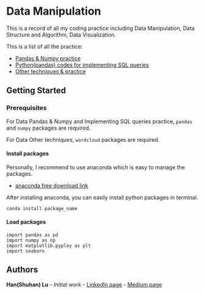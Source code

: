 # Data Manipulation

This is a record of all my coding practice including Data Manipulation, Data Structure and Algorithm, Data Visualization.

This is a list of all the practice:
* [Pandas & Numpy practice](https://github.com/lush9516/Daily-Practice-for-Coding/tree/master/Data%20Manipulation%20Practice/Pandas%20%26%20Numpy%20Practice)
* [Python(pandas) codes for implementing SQL queries](https://github.com/lush9516/Daily-Practice-for-Coding/tree/master/Data%20Manipulation%20Practice/Python%20codes%20for%20implementing%20SQL%20queries)
* [Other techniques & practice](https://github.com/lush9516/Daily-Practice-for-Coding/tree/master/Data%20Manipulation%20Practice/Other%20techniques%20%26%20practices) 

## Getting Started

### Prerequisites

For Data Pandas & Numpy and Implementing SQL queries practice, `pandas` and `numpy` packages are required.

For Data Other techniques, `wordcloud` packages are required.

#### Install packages

Personally, I recommend to use anaconda which is easy to manage the packages.
* [anaconda free download link](https://www.anaconda.com/distribution/#download-section)

After installing anaconda, you can easily install python packages in terminal. 
```
conda install package_name
```

#### Load packages
```
import pandas as pd
import numpy as np
import matplotlib.pyploy as plt
import seaborn
```

## Authors

**Han(Shuhan) Lu** - *Initial work* - [LinkedIn page](https://www.linkedin.com/in/shuhan-lu/) - [Medium page](https://medium.com/@lush9516)


